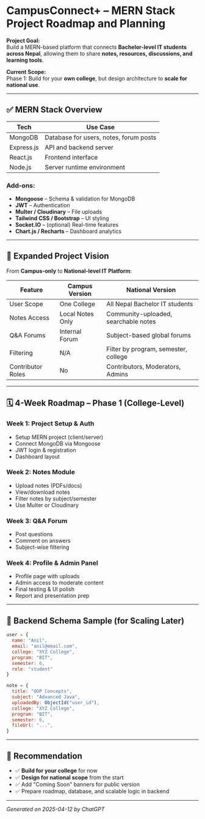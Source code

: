 
# CampusConnect+ – MERN Stack Project Roadmap and Planning

**Project Goal:**  
Build a MERN-based platform that connects **Bachelor-level IT students across Nepal**, allowing them to share **notes, resources, discussions, and learning tools**.

**Current Scope:**  
Phase 1: Build for your **own college**, but design architecture to **scale for national use**.

---

## ✅ MERN Stack Overview

| Tech       | Use Case                                 |
|------------|-------------------------------------------|
| MongoDB    | Database for users, notes, forum posts    |
| Express.js | API and backend server                    |
| React.js   | Frontend interface                        |
| Node.js    | Server runtime environment                |

### Add-ons:
- **Mongoose** – Schema & validation for MongoDB
- **JWT** – Authentication
- **Multer / Cloudinary** – File uploads
- **Tailwind CSS / Bootstrap** – UI styling
- **Socket.IO** – (optional) Real-time features
- **Chart.js / Recharts** – Dashboard analytics

---

## 🔄 Expanded Project Vision

From **Campus-only** to **National-level IT Platform**:

| Feature                  | Campus Version             | National Version                         |
|--------------------------|----------------------------|-------------------------------------------|
| User Scope               | One College                | All Nepal Bachelor IT students           |
| Notes Access             | Local Notes Only           | Community-uploaded, searchable notes     |
| Q&A Forums               | Internal Forum             | Subject-based global forums              |
| Filtering                | N/A                        | Filter by program, semester, college     |
| Contributor Roles        | No                         | Contributors, Moderators, Admins         |

---

## 🗓️ 4-Week Roadmap – Phase 1 (College-Level)

### Week 1: Project Setup & Auth

- Setup MERN project (client/server)
- Connect MongoDB via Mongoose
- JWT login & registration
- Dashboard layout

### Week 2: Notes Module

- Upload notes (PDFs/docs)
- View/download notes
- Filter notes by subject/semester
- Use Multer or Cloudinary

### Week 3: Q&A Forum

- Post questions
- Comment on answers
- Subject-wise filtering

### Week 4: Profile & Admin Panel

- Profile page with uploads
- Admin access to moderate content
- Final testing & UI polish
- Report and presentation prep

---

## 🧱 Backend Schema Sample (for Scaling Later)

```js
user = {
  name: "Anil",
  email: "anil@email.com",
  college: "XYZ College",
  program: "BIT",
  semester: 6,
  role: "student"
}

note = {
  title: "OOP Concepts",
  subject: "Advanced Java",
  uploadedBy: ObjectId("user_id"),
  college: "XYZ College",
  program: "BIT",
  semester: 6,
  fileUrl: "...",
}
```

---

## 📌 Recommendation

- ✅ **Build for your college** for now
- ✅ **Design for national scope** from the start
- ✅ Add "Coming Soon" banners for public version
- ✅ Prepare roadmap, database, and scalable logic in backend

---

*Generated on 2025-04-12 by ChatGPT*
